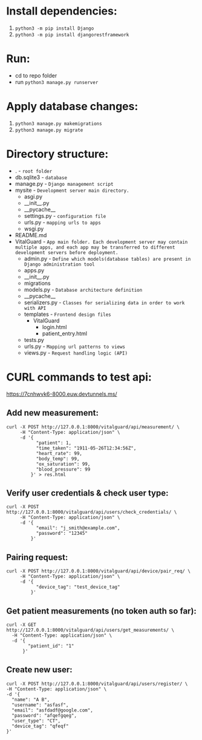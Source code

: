 # Install dependencies:

1. `python3 -m pip install Django`
2. `python3 -m pip install djangorestframework`

# Run:

- cd to repo folder
- run `python3 manage.py runserver`

# Apply database changes:

1. `python3 manage.py makemigrations`
2. `python3 manage.py migrate`

# Directory structure:

- .                                                 - `root folder`
- db.sqlite3                                      - `database`
- manage.py                                       - `Django management script`
- mysite                                          - `Development server main directory.`
    - asgi.py
    - \_\_init__.py
    - \_\_pycache__
    - settings.py                                 - `configuration file`
    - urls.py                                     - `mapping urls to apps`
    - wsgi.py
- README.md
- VitalGuard                                      - `App main folder. Each development server may contain multiple apps, and each app may be transferred to different development servers before deployment.`
    - admin.py                                    - `Define which models(database tables) are present in Django administration tool`
    - apps.py                         
    - \_\_init__.py
    - migrations
    - models.py                                   - `Database architecture definition`
    - \_\_pycache__
    - serializers.py                              - `Classes for serializing data in order to work with API`
    - templates                                   - `Frontend design files`
      -  VitalGuard
           - login.html
           - patient_entry.html
    - tests.py
    - urls.py                                     - `Mapping url patterns to views`
    - views.py                                    - `Request handling logic (API)`

# CURL commands to test api:

https://7cnhwvk6-8000.euw.devtunnels.ms/

## Add new measurement:

```
curl -X POST http://127.0.0.1:8000/vitalguard/api/measurement/ \
     -H "Content-Type: application/json" \
     -d '{
           "patient": 1,
           "time_taken": "1911-05-26T12:34:56Z",
           "heart_rate": 99,
           "body_temp": 99,
           "ox_saturation": 99,
           "blood_pressure": 99
         }' > res.html
```

## Verify user credentials & check user type:

```
curl -X POST http://127.0.0.1:8000/vitalguard/api/users/check_credentials/ \
     -H "Content-Type: application/json" \
     -d '{
           "email": "j_smith@example.com",
           "password": "12345"
         }'
```

## Pairing request:

```
curl -X POST http://127.0.0.1:8000/vitalguard/api/device/pair_req/ \
     -H "Content-Type: application/json" \
     -d '{
           "device_tag": "test_device_tag"
         }'
```

## Get patient measurements (no token auth so far):

```
curl -X GET http://127.0.0.1:8000/vitalguard/api/users/get_measurements/ \
  -H "Content-Type: application/json" \
  -d '{
        "patient_id": "1"
      }'
```

## Create new user:

```
curl -X POST http://127.0.0.1:8000/vitalguard/api/users/register/ \
-H "Content-Type: application/json" \
-d '{
  "name": "A B",
  "username": "asfasf",
  "email": "asfdadf@google.com",
  "password": "afqefgqeg",
  "user_type": "CT",
  "device_tag": "qfeqf"
}'
```